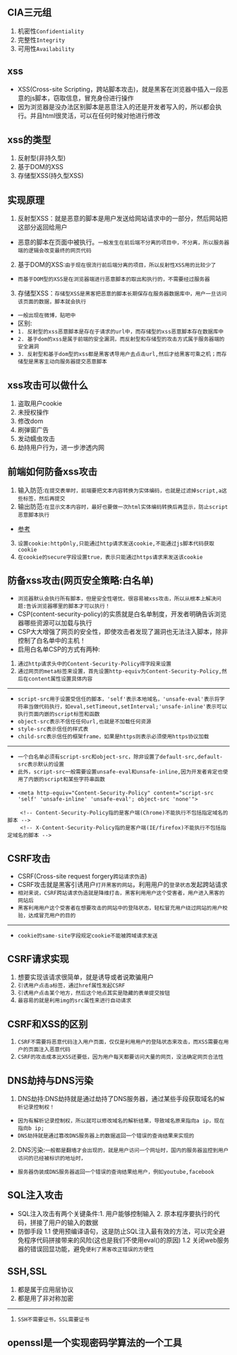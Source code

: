 ## CIA三元组
1. 机密性`Confidentiality`
2. 完整性`Integrity`
3. 可用性`Availability`

## xss
* XSS(Cross-site Scripting，跨站脚本攻击)，就是黑客在浏览器中插入一段恶意的js脚本，窃取信息，冒充身份进行操作
* 因为浏览器是没办法区别脚本是恶意注入的还是开发者写入的，所以都会执行。并且html很灵活，可以在任何时候对他进行修改

## xss的类型
1. 反射型(非持久型)
2. 基于DOM的XSS
3. 存储型XSS(持久型XSS)

## 实现原理
1. 反射型XSS：就是恶意的脚本是用户发送给网站请求中的一部分，然后网站把这部分返回给用户
* 恶意的脚本在页面中被执行。`一般发生在前后端不分离的项目中，不分离，所以服务器端的逻辑会改变最终的网页代码`
2. 基于DOM的XSS:`由于现在很流行前后端分离的项目，所以反射性XSS用的比较少了`
* `而基于DOM型的XSS是在浏览器端进行恶意脚本的取出和执行的，不需要经过服务器`
3. 存储型XSS：`存储型XSS是黑客把恶意的脚本长期保存在服务器数据库中，用户一旦访问该页面的数据，脚本就会执行`
* `一般出现在微博，贴吧中`
* 区别:
* `1. 反射型的xss恶意脚本是存在于请求的url中，而存储型的xss恶意脚本存在数据库中`
* `2. 基于dom的xss是属于前端的安全漏洞，而反射型和存储型的攻击方式属于服务器端的安全漏洞`
* `3. 反射型和基于dom型的xss都是黑客诱导用户去点击url,然后才给黑客可乘之机；而存储型是黑客主动向服务器提交恶意脚本`

## xss攻击可以做什么
1. 盗取用户cookie
2. 未授权操作
3. 修改dom
4. 刷弹窗广告
5. 发动蠕虫攻击
6. 劫持用户行为，进一步渗透内网

## 前端如何防备xss攻击
1. 输入防范:`在提交表单时，前端要把文本内容转换为实体编码，也就是过滤掉script,a这些标签，然后再提交`
2. 输出防范:`在显示文本内容时，最好也要做一次html实体编码转换后再显示，防止script恶意脚本执行`
* [参考](https://www.jianshu.com/p/e554b5a5c304)
3. `设置cookie:httpOnly,只能通过http请求发送cookie,不能通过js脚本代码获取cookie`
4. `在cookie的secure字段设置true，表示只能通过https请求来发送该cookie`

## 防备xss攻击(网页安全策略:白名单)
* `浏览器默认会执行所有脚本，但是安全性堪忧，很容易被xss攻击，所以从根本上解决问题:告诉浏览器哪里的脚本才可以执行！`
* CSP(content-security-policy)的实质就是白名单制度，开发者明确告诉浏览器哪些资源可以加载与执行
* CSP大大增强了网页的安全性，即使攻击者发现了漏洞也无法注入脚本，除非控制了白名单中的主机！
* 启用白名单CSP的方式有两种:
1. `通过http请求头中的Content-Security-Policy得字段来设置`
2. `通过网页的meta标签来设置，首先设置http-equiv为Content-Security-Policy,然后在content属性设置具体内容`
---
* `script-src用于设置受信任的脚本，'self'表示本地域名，'unsafe-eval'表示将字符串当做代码执行，如eval,setTimeout,setInterval;'unsafe-inline'表示可以执行页面内嵌的script标签和函数`
* `object-src表示不信任任何url,也就是不加载任何资源`
* `style-src表示信任的样式表`
* `child-src表示信任的框架frame，如果是https则表示必须使用https协议加载`
---
* `一个白名单必须有script-src和object-src，除非设置了default-src,default-src表示默认的设置`
* `此外，script-src一般需要设置unsafe-eval和unsafe-inline,因为开发者肯定也使用了内嵌的script和某些字符串函数`
*     <meta http-equiv="Content-Security-Policy" content="script-src 'self' 'unsafe-inline' 'unsafe-eval'; object-src 'none'">

```
	<!-- Content-Security-Policy指的是客户端(Chrome)不能执行不包括指定域名的脚本 -->
	<!-- X-Content-Security-Policy指的是客户端(IE/firefox)不能执行不包括指定域名的脚本 -->
```

## CSRF攻击
* CSRF(Cross-site request forgery`跨站请求伪造`)
* CSRF攻击就是黑客引诱用户`打开黑客的网站`，利用用户的`登录状态`发起跨站请求
* `相对来说，CSRF跨站请求伪造就是降维打击，黑客利用用户这个受害者，用户进入黑客的网站后`
* `黑客利用用户这个受害者在想要攻击的网站中的登陆状态，轻松冒充用户绕过网站的用户校验，达成冒充用户的目的`
---
* `cookie的same-site字段规定cookie不能被跨域请求发送`

## CSRF请求实现
1. 想要实现该请求很简单，就是诱导或者说欺骗用户
2. `引诱用户点击a标签，通过href属性发起CSRF`
3. `引诱用户点击某个地方，然后这个地点其实是隐藏的表单提交按钮`
4. `最容易的就是利用img的src属性来进行自动请求`

## CSRF和XSS的区别
1. `CSRF不需要将恶意代码注入用户页面，仅仅是利用用户的登陆状态来攻击，而XSS需要在用户的页面注入恶意代码`
2. `CSRF的攻击成本比XSS还要低，因为用户每天都要访问大量的网页，没法确定网页合法性`

## DNS劫持与DNS污染
1. DNS劫持:DNS劫持就是通过劫持了DNS服务器，通过某些手段获取域名的`解析记录控制权！`
* `因为有解析记录控制权，所以就可以修改域名的解析结果，导致域名原来指向a ip，现在指向b ip;`
* `DNS劫持就是通过篡改DNS服务器上的数据返回一个错误的查询结果来实现的`
2. DNS污染:`一般都是翻墙才会出现的，就是用户访问一个网址时，国内的服务器监控到用户访问的已经被标识的地址时，`
*  `服务器伪装成DNS服务器返回一个错误的查询结果给用户，例如youtube,facebook`

## SQL注入攻击
* SQL注入攻击有两个关键条件:1. 用户能够控制输入 2. 原本程序要执行的代码，拼接了用户的输入的数据
* 防御手段
1.1 使用预编译语句，这是防止SQL注入最有效的方法，可以完全避免程序代码拼接带来的风险(这也是我们不使用eval()的原因)
1.2 关闭web服务器的错误回显功能，避免`便利了黑客改正错误的方便性`

## SSH,SSL
1. 都是属于应用层协议
2. 都是用了非对称加密
---
1. `SSH不需要证书，SSL需要证书`

## openssl是一个实现密码学算法的一个工具

